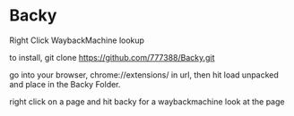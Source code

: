 # Backy
Right Click WaybackMachine lookup


to install, git clone https://github.com/777388/Backy.git

go into your browser, chrome://extensions/ in url, then hit load unpacked and place in the Backy Folder.


right click on a page and hit backy for a waybackmachine look at the page
